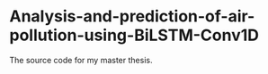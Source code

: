 # Analysis-and-prediction-of-air-pollution-using-BiLSTM-Conv1D
The source code for my master thesis.
